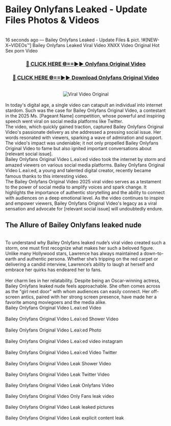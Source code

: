 # Bailey Onlyfans Leaked - Update Files Photos & Videos 
<br>
16 seconds ago — Bailey Onlyfans Leaked - Update Files & pict. !#[NEW-X~VIDEOs™] Bailey Onlyfans Leaked Viral Video XNXX Video Original Hot Sex porn Video
<br>
<div align="center">
<h3><a href="http://freeplayer.one?title=Bailey&ref=25OR" rel="nofollow">🔴 CLICK HERE 🌐==►► Onlyfans Original Video</a></h3>
<h3><a href="http://freeplayer.one?title=Bailey&ref=25OR" rel="nofollow">🔴 CLICK HERE 🌐==►► Download Onlyfans Original Video</a></h3>
<br>
<a href="http://freeplayer.one?title=Bailey&ref=25OR" rel="nofollow" data-target="animated-image.originalLink"><img src="https://i.ibb.co.com/xMMVF88/686577567.gif" alt="Viral Video Original" style="max-width: 100%; display: inline-block;" data-target="animated-image.originalImage"></a>
</div>
<br>
In today's digital age, a single video can catapult an individual into internet stardom. Such was the case for Bailey Onlyfans Original Video, a contestant in the 2025 Ms. [Pageant Name] competition, whose powerful and inspiring speech went viral on social media platforms like Twitter.
<br>
The video, which quickly gained traction, captured Bailey Onlyfans Original Video's passionate delivery as she addressed a pressing social issue. Her words resonated with viewers, sparking a wave of admiration and support. The video's impact was undeniable; it not only propelled Bailey Onlyfans Original Video to fame but also ignited important conversations about [relevant social issue].
<br>
Bailey Onlyfans Original Video L.ea𝚔ed video took the internet by storm and amazed viewers on various social media platforms. Bailey Onlyfans Original Video L.ea𝚔ed, a young and talented digital creator, recently became famous thanks to this interesting video.
<br>
The Bailey Onlyfans Original Video 2025 viral video serves as a testament to the power of social media to amplify voices and spark change. It highlights the importance of authentic storytelling and the ability to connect with audiences on a deep emotional level. As the video continues to inspire and empower viewers, Bailey Onlyfans Original Video's legacy as a viral sensation and advocate for [relevant social issue] will undoubtedly endure.
<br>
<h2>The Allure of Bailey Onlyfans leaked nude</h2>
<br>
To understand why Bailey Onlyfans leaked nude’s viral video created such a storm, one must first recognize what makes her such a beloved figure. Unlike many Hollywood stars, Lawrence has always maintained a down-to-earth and authentic persona. Whether she’s tripping on the red carpet or delivering a candid interview, Lawrence’s ability to laugh at herself and embrace her quirks has endeared her to fans.
<br><br>
Her charm lies in her relatability. Despite being an Oscar-winning actress, Bailey Onlyfans leaked nude feels approachable. She often comes across as the "girl next door" with whom audiences can easily connect. Her off-screen antics, paired with her strong screen presence, have made her a favorite among moviegoers and the media alike.
<br>
Bailey Onlyfans Original Video L.ea𝚔ed Video
<br><br>
Bailey Onlyfans Original Video L.ea𝚔ed Shower Video
<br><br>
Bailey Onlyfans Original Video L.ea𝚔ed Photo
<br><br>
Bailey Onlyfans Original Video L.ea𝚔ed video instagram
<br><br>
Bailey Onlyfans Original Video L.ea𝚔ed Video Twitter
<br><br>
Bailey Onlyfans Original Video Leak Shower Video
<br><br>
Bailey Onlyfans Original Video Leak Twitter Video
<br><br>
Bailey Onlyfans Original Video Leak Onlyfans Video
<br><br>
Bailey Onlyfans Original Video Only Fans leak video
<br><br>
Bailey Onlyfans Original Video Leak leaked pictures
<br><br>
Bailey Onlyfans Original Video Leak explicit content leak
